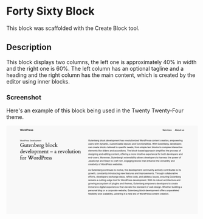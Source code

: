 # Forty Sixty Block

This block was scaffolded with the Create Block tool.

## Description

This block displays two columns, the left one is approximately 40% in width and the right one is 60%. The left column has an optional tagline and a heading and the right column has the main content, which is created by the editor using inner blocks. 

### Screenshot

Here's an example of this block being used in the Twenty Twenty-Four theme.

![Screenshot of the block, rendered on the front end](./screenshot.png)
